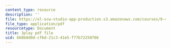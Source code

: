 ```yaml
---
content_type: resource
description: ''
file: https://ol-ocw-studio-app-production.s3.amazonaws.com/courses/9-40-introduction-to-neural-computation-spring-2018/668b8d0dcf6d21c341e5f77b72250766_4ip-4ai6kN8.pdf
file_type: application/pdf
resourcetype: Document
title: 3play pdf file
uid: 668b8d0d-cf6d-21c3-41e5-f77b72250766
---
```

